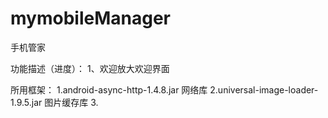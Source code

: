 # mymobileManager
手机管家

功能描述（进度）：
1、欢迎放大欢迎界面










所用框架：
1.android-async-http-1.4.8.jar     网络库
2.universal-image-loader-1.9.5.jar 图片缓存库
3.



